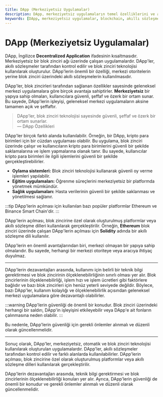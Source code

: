```yaml
---
title: DApp (Merkeziyetsiz Uygulamalar)
description: DApp, merkeziyetsiz uygulamaların temel özelliklerini ve avantajlarını ele alır. Blok zinciri teknolojisi ile kontrol edilen DApp'ler, güvenli ve şeffaf bir ortam sunar. 
keywords: [DApp, merkeziyetsiz uygulamalar, blockchain, akıllı sözleşmeler, güvenlik, ölçeklenebilirlik]
---
```


# DApp (Merkeziyetsiz Uygulamalar)

DApp, İngilizce **Decentralized Application** ifadesinin kısaltmasıdır. Merkeziyetsiz bir blok zinciri ağı üzerinde çalışan uygulamalardır. DApp'ler, akıllı sözleşmeler tarafından kontrol edilir ve blok zinciri teknolojisi kullanılarak oluşturulur. DApp'lerin önemli bir özelliği, merkezi otoritelerin yerine blok zinciri üzerindeki akıllı sözleşmelerin kullanılmasıdır.

DApp'ler, blok zincirleri tarafından sağlanan özellikler sayesinde geleneksel merkezi uygulamalara göre birçok avantaja sahiptirler. **Merkeziyetsiz** bir yapıya sahip olmaları, kullanıcılara güvenli, şeffaf ve özerk bir ortam sunar. Bu sayede, DApp'lerin işleyişi, geleneksel merkezi uygulamaların aksine tamamen açık ve şeffaftır.

> DApp'ler, blok zinciri teknolojisi sayesinde güvenli, şeffaf ve özerk bir ortam sunarlar.  
> — DApp Özellikleri

DApp'ler birçok farklı alanda kullanılabilir. Örneğin, bir DApp, kripto para birimleri için bir cüzdan uygulaması olabilir. Bu uygulama, blok zinciri üzerinde çalışır ve kullanıcıların kripto para birimlerini güvenli bir şekilde saklamalarına ve işlem yapmalarına olanak tanır. Bu sayede, kullanıcılar kripto para birimleri ile ilgili işlemlerini güvenli bir şekilde gerçekleştirebilirler.

- **Oylama sistemleri:** Blok zinciri teknolojisi kullanarak güvenli oy verme işlemleri yapılabilir.
- **Eğitim uygulamaları:** Öğrenme süreçlerini merkeziyetsiz bir platformda yönetmek mümkündür.
- **Sağlık uygulamaları:** Hasta verilerinin güvenli bir şekilde saklanması ve yönetilmesi sağlanır.

:::tip 
DApp'lerin açılması için kullanılan bazı popüler platformlar Ethereum ve Binance Smart Chain'dir. 
:::

DApp'lerin açılması, blok zincirine özel olarak oluşturulmuş platformlar veya akıllı sözleşme dilleri kullanılarak gerçekleştirilir. Örneğin, **Ethereum** blok zinciri üzerinde çalışan DApp'lerin açılması için **Solidity** adında bir akıllı sözleşme dili kullanılır.

DApp'lerin en önemli avantajlarından biri, merkezi olmayan bir yapıya sahip olmalarıdır. Bu sayede, herhangi bir merkezi otoriteye veya aracıya ihtiyaç duyulmaz. 

---

DApp'lerin dezavantajları arasında, kullanımı için belirli bir teknik bilgi gerektirmesi ve blok zincirinin ölçeklenebilirliğinin sınırlı olması yer alır. Blok zincirlerinin ölçeklenebilirliği, işlem hızı ve işlem ücretleri gibi faktörlere bağlıdır ve bazı blok zincirleri için henüz yeterli seviyede değildir. Böylece, bazı DApp'ler, kullanım kolaylığı ve ölçeklenebilirlik açısından geleneksel merkezi uygulamalara göre dezavantajlı olabilirler.

:::warning 
DApp'lerin güvenliği de önemli bir konudur. Blok zinciri üzerindeki herhangi bir saldırı, DApp'in işleyişini etkileyebilir veya DApp'e ait fonların çalınmasına neden olabilir.
:::

Bu nedenle, DApp'lerin güvenliği için gerekli önlemler alınmalı ve düzenli olarak güncellenmelidir. 

---

Sonuç olarak, DApp'ler, merkeziyetsiz, otomatik ve blok zinciri teknolojisi kullanılarak oluşturulan uygulamalardır. DApp'ler, akıllı sözleşmeler tarafından kontrol edilir ve farklı alanlarda kullanılabilirler. DApp'lerin açılması, blok zincirine özel olarak oluşturulmuş platformlar veya akıllı sözleşme dilleri kullanılarak gerçekleştirilir. 

DApp'lerin dezavantajları arasında, teknik bilgi gerektirmesi ve blok zincirlerinin ölçeklenebilirliği konuları yer alır. Ayrıca, DApp'lerin güvenliği de önemli bir konudur ve gerekli önlemler alınmalı ve düzenli olarak güncellenmelidir.